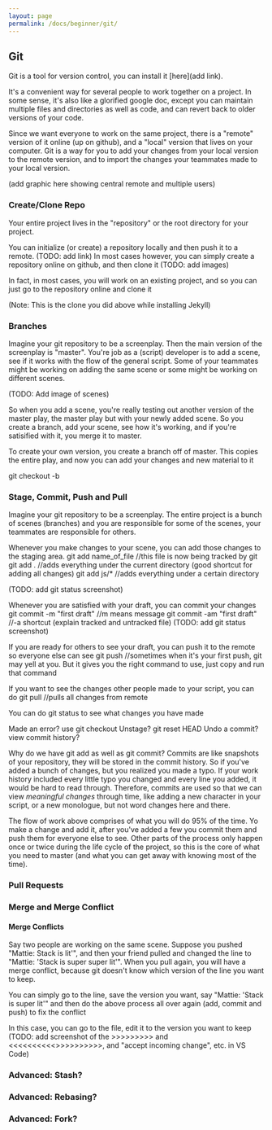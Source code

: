 ```yaml
---
layout: page
permalink: /docs/beginner/git/
---
```


## Git
Git is a tool for version control, you can install it [here](add link).

It's a convenient way for several people to work together on a project. In some sense, it's also like a glorified google doc, except you can maintain multiple files and directories as well as code, and can revert back to older versions of your code.

Since we want everyone to work on the same project, there is a "remote" version of it online (up on github), and a "local" version that lives on your computer. Git is a way for you to add your changes from your local version to the remote version, and to import the changes your teammates made to your local version.

(add graphic here showing central remote and multiple users)

### Create/Clone Repo
Your entire project lives in the "repository" or the root directory for your project.

You can initialize (or create) a repository locally and then push it to a remote. (TODO: add link)
In most cases however, you can simply create a repository online on github, and then clone it (TODO: add images)

In fact, in most cases, you will work on an existing project, and so you can just go to the repository online and clone it 

(Note: This is the clone you did above while installing Jekyll)

### Branches
Imagine your git repository to be a screenplay. Then the main version of the screenplay is "master". You're job as a (script) developer is to add a scene, see if it works with the flow of the general script. Some of your teammates might be working on adding the same scene or some might be working on different scenes.

(TODO: Add image of scenes)

So when you add a scene, you're really testing out another version of the master play, the master play but with your newly added scene. So you create a branch, add your scene, see how it's working, and if you're satisified with it, you merge it to master.

To create your own version, you create a branch off of master. This copies the entire play, and now you can add your changes and new material to it

git checkout -b

### Stage, Commit, Push and Pull
Imagine your git repository to be a screenplay. The entire project is a bunch of scenes (branches) and you are responsible for some of the scenes, your teammates are responsible for others.

Whenever you make changes to your scene, you can add those changes to the staging area.
git add name_of_file    //this file is now being tracked by git
git add .   //adds everything under the current directory (good shortcut for adding all changes)
git add js/*    //adds everything under a certain directory

(TODO: add git status screenshot)

Whenever you are satisfied with your draft, you can commit your changes
git commit -m "first draft" //m means message
git commit -am "first draft"    //-a shortcut (explain tracked and untracked file)
(TODO: add git status screenshot)

If you are ready for others to see your draft, you can push it to the remote so everyone else can see
git push    //sometimes when it's your first push, git may yell at you. But it gives you the right command to use, just copy and run that command

If you want to see the changes other people made to your script, you can do
git pull    //pulls all changes from remote

You can do git status to see what changes you have made

Made an error? use git checkout
Unstage? git reset HEAD
Undo a commit? 
view commit history?

Why do we have git add as well as git commit?
Commits are like snapshots of your repository, they will be stored in the commit history. So if you've added a bunch of changes, but you realized you made a typo. If your work history included every little typo you changed and every line you added, it would be hard to read through. Therefore, commits are used so that we can view *meaningful changes* through time, like adding a new character in your script, or a new monologue, but not word changes here and there.

The flow of work above comprises of what you will do 95% of the time. Yo make a change and add it, after you've added a few you commit them and push them for everyone else to see. Other parts of the process only happen once or twice during the life cycle of the project, so this is the core of what you need to master (and what you can get away with knowing most of the time).

### Pull Requests

### Merge and Merge Conflict

#### Merge Conflicts
Say two people are working on the same scene. Suppose you pushed "Mattie: Stack is lit'", and then your friend pulled and changed the line to "Mattie: 'Stack is super super lit'". When you pull again, you will have a merge conflict, because git doesn't know which version of the line you want to keep.

You can simply go to the line, save the version you want, say "Mattie: 'Stack is super lit'" and then do the above process all over again (add, commit and push) to fix the conflict

In this case, you can go to the file, edit it to the version you want to keep 
(TODO: add screenshot of the >>>>>>>>> and <<<<<<<<<<>>>>>>>>>>, and "accept incoming change", etc. in VS Code)


### Advanced: Stash?
### Advanced: Rebasing?
### Advanced: Fork?
